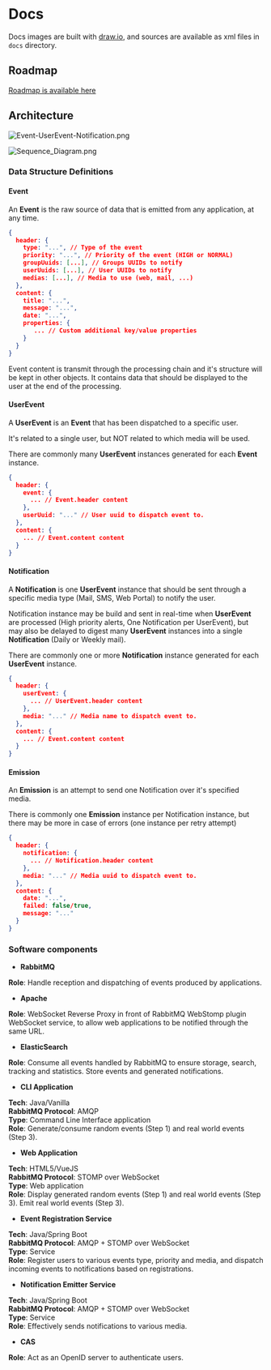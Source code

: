 Docs
====

Docs images are built with [draw.io](https://www.draw.io/), and sources are available as xml files in `docs` directory.

Roadmap
-------

[Roadmap is available here](https://github.com/GIP-RECIA/Notification-POC/blob/master/docs/ROADMAP.md)


Architecture
------------
![Event-UserEvent-Notification.png](./Event-UserEvent-Notification.png)

![Sequence_Diagram.png](./Sequence_Diagram.png)


### Data Structure Definitions

#### Event

An **Event** is the raw source of data that is emitted from any application, at any time.

```json
{
  header: {
    type: "...", // Type of the event
    priority: "...", // Priority of the event (HIGH or NORMAL)
    groupUuids: [...], // Groups UUIDs to notify
    userUuids: [...], // User UUIDs to notify
    medias: [...], // Media to use (web, mail, ...)
  },
  content: {
    title: "...",
    message: "...",
    date: "...",
    properties: {
       ... // Custom additional key/value properties
    }
  }
}
```

Event content is transmit through the processing chain and it's structure will be kept in other objects. It contains
data that should be displayed to the user at the end of the processing.

#### UserEvent

A **UserEvent** is an **Event** that has been dispatched to a specific user.

It's related to a single user, but NOT related to which media will be used.

There are commonly many **UserEvent** instances generated for each **Event** instance.

```json
{
  header: {
    event: {
      ... // Event.header content
    },
    userUuid: "..." // User uuid to dispatch event to.
  },
  content: {
    ... // Event.content content
  }
}
```

#### Notification

A **Notification** is one **UserEvent** instance that should be sent through a specific media type 
(Mail, SMS, Web Portal) to notify the user.

Notification instance may be build and sent in real-time when **UserEvent** are processed (High priority alerts, One 
Notification per UserEvent), but may also be delayed to digest many **UserEvent** instances into a single **Notification** 
(Daily or Weekly mail).

There are commonly one or more **Notification** instance generated for each **UserEvent** instance.

```json
{
  header: {
    userEvent: {
      ... // UserEvent.header content
    },
    media: "..." // Media name to dispatch event to.
  },
  content: {
    ... // Event.content content
  }
}
```

#### Emission

An **Emission** is an attempt to send one Notification over it's specified media.

There is commonly one **Emission** instance per Notification instance, but there may be more in case of errors (one instance
per retry attempt)

```json
{
  header: {
    notification: {
      ... // Notification.header content
    },
    media: "..." // Media uuid to dispatch event to.
  },
  content: {
    date: "...",
    failed: false/true,
    message: "..."
  }
}
```

### Software components

* **RabbitMQ**

**Role**: Handle reception and dispatching of events produced by applications.

* **Apache**

**Role**: WebSocket Reverse Proxy in front of RabbitMQ WebStomp plugin WebSocket service, to allow web applications 
to be notified through the same URL.

* **ElasticSearch**

**Role**: Consume all events handled by RabbitMQ to ensure storage, search, tracking and statistics. Store events and 
generated notifications.

* **CLI Application**

**Tech**: Java/Vanilla  
**RabbitMQ Protocol**: AMQP  
**Type**: Command Line Interface application  
**Role**: Generate/consume random events (Step 1) and real world events (Step 3).

- **Web Application**

**Tech**: HTML5/VueJS  
**RabbitMQ Protocol**: STOMP over WebSocket  
**Type**: Web application  
**Role**: Display generated random events (Step 1) and real world events (Step 3). Emit real world events (Step 3).

- **Event Registration Service**

**Tech**: Java/Spring Boot  
**RabbitMQ Protocol**: AMQP + STOMP over WebSocket  
**Type**: Service  
**Role**: Register users to various events type, priority and media, and dispatch incoming events to notifications based
on registrations.

- **Notification Emitter Service**

**Tech**: Java/Spring Boot  
**RabbitMQ Protocol**: AMQP + STOMP over WebSocket  
**Type**: Service  
**Role**: Effectively sends notifications to various media.

- **CAS**

**Role**: Act as an OpenID server to authenticate users.